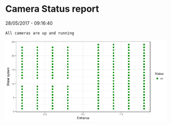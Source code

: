 Camera Status report
================
28/05/2017 - 09:16:40

    All cameras are up and running

![](camreport_files/figure-markdown_github/unnamed-chunk-2-1.png)
